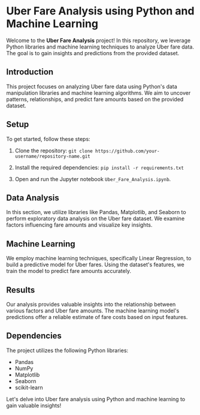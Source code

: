 # Uber Fare Analysis using Python and Machine Learning

Welcome to the **Uber Fare Analysis** project! In this repository, we leverage Python libraries and machine learning techniques to analyze Uber fare data. The goal is to gain insights and predictions from the provided dataset.

## Introduction

This project focuses on analyzing Uber fare data using Python's data manipulation libraries and machine learning algorithms. We aim to uncover patterns, relationships, and predict fare amounts based on the provided dataset.

## Setup

To get started, follow these steps:

1. Clone the repository: `git clone https://github.com/your-username/repository-name.git`

2. Install the required dependencies: `pip install -r requirements.txt`

3. Open and run the Jupyter notebook `Uber_Fare_Analysis.ipynb`.

## Data Analysis

In this section, we utilize libraries like Pandas, Matplotlib, and Seaborn to perform exploratory data analysis on the Uber fare dataset. We examine factors influencing fare amounts and visualize key insights.

## Machine Learning

We employ machine learning techniques, specifically Linear Regression, to build a predictive model for Uber fares. Using the dataset's features, we train the model to predict fare amounts accurately.

## Results

Our analysis provides valuable insights into the relationship between various factors and Uber fare amounts. The machine learning model's predictions offer a reliable estimate of fare costs based on input features.

## Dependencies

The project utilizes the following Python libraries:

- Pandas
- NumPy
- Matplotlib
- Seaborn
- scikit-learn

Let's delve into Uber fare analysis using Python and machine learning to gain valuable insights!
